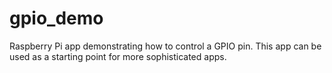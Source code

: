 # gpio_demo
Raspberry Pi app demonstrating how to control a GPIO pin. This app can be used as a starting point for more sophisticated apps.
